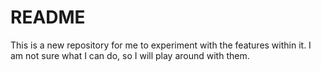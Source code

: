 # README
This is a new repository for me to experiment with the features within it.
I am not sure what I can do, so I will play around with them.
